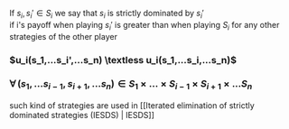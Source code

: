 If $s_i,s_i' \in S_i$ we say that $s_i$ is strictly dominated by $s_i'$  
if i's payoff when playing $s_i'$ is greater than when playing $S_i$
for any other strategies of the other player 

### $u_i(s_1,...s_i',...s_n) \textless u_i(s_1,...s_i,...s_n)$
### $\forall \,(s_1,...s_{i-1},s_{i+1},...s_n) \in S_1 \times ... \times S_{i-1} \times S_{i+1} \times ...S_n$


such kind of strategies are used in [[Iterated elimination of strictly dominated strategies (IESDS) | IESDS]]






